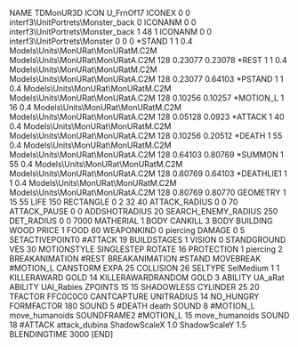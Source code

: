 NAME 			TDMonUR3D
ICON 			U_FrnOf17
ICONEX 0 0 interf3\UnitPortrets\Monster_back 0
ICONANM 0 0 interf3\UnitPortrets\Monster_back 1 48 1
ICONANM 0 0 interf3\UnitPortrets\Monster 0 0 0
*STAND                  1 1  0.4 Models\Units\MonURat\MonURatM.C2M Models\Units\MonURat\MonURatA.C2M 128 0.23077 0.23078
*REST      		1 1  0.4 Models\Units\MonURat\MonURatM.C2M Models\Units\MonURat\MonURatA.C2M 128 0.23077 0.64103
*PSTAND    		1 1  0.4 Models\Units\MonURat\MonURatM.C2M Models\Units\MonURat\MonURatA.C2M 128 0.10256 0.10257
*MOTION_L  		1 16 0.4 Models\Units\MonURat\MonURatM.C2M Models\Units\MonURat\MonURatA.C2M 128 0.05128 0.0923
*ATTACK    		1 40 0.4 Models\Units\MonURat\MonURatM.C2M Models\Units\MonURat\MonURatA.C2M 128 0.10256 0.20512
*DEATH     		1 55 0.4 Models\Units\MonURat\MonURatM.C2M Models\Units\MonURat\MonURatA.C2M 128 0.64103 0.80769
*SUMMON     		1 55 0.4 Models\Units\MonURat\MonURatM.C2M Models\Units\MonURat\MonURatA.C2M 128 0.80769 0.64103
*DEATHLIE1 		1 1  0.4 Models\Units\MonURat\MonURatM.C2M Models\Units\MonURat\MonURatA.C2M 128 0.80769 0.80770
GEOMETRY 		1 15 55
LIFE     		150
RECTANGLE 		0 2 32 40
ATTACK_RADIUS 		0 0 70
ATTACK_PAUSE 		0 0
ADDSHOTRADIUS 		20
SEARCH_ENEMY_RADIUS 	250
DET_RADIUS 		0 0 7000
MATHERIAL 		1 BODY
CANKILL 3 BODY BUILDING WOOD 
PRICE 			1 FOOD 60
WEAPONKIND 		0 piercing
DAMAGE   		0 5
SETACTIVEPOINT0		#ATTACK 19 
BUILDSTAGES 		1
VISION 			0
STANDGROUND
VES 			30
MOTIONSTYLE 		SINGLESTEP
ROTATE 			16
PROTECTION 		1 piercing 2
BREAKANIMATION 		#REST
BREAKANIMATION 		#STAND
MOVEBREAK 		#MOTION_L
CANSTORM
EXPA 25
COLLISION 26
SELTYPE SelMedium 1 1
KILLERAWARD             GOLD 14
KILLERAWARDRANDOM       GOLD 3
ABILITY			UA_aRat
ABILITY	UAI_Rabies
ZPOINTS 15 15
SHADOWLESS
CYLINDER 25 20
TFACTOR FFC0C0C0
CANTCAPTURE
UNITRADIUS 14
NO_HUNGRY
FORMFACTOR 180
SOUND 5 #DEATH death
SOUND 8 #MOTION_L move_humanoids
SOUNDFRAME2 #MOTION_L 15 move_humanoids
SOUND 18 #ATTACK attack_dubina
ShadowScaleX 1.0
ShadowScaleY 1.5
BLENDINGTIME 3000
[END]
